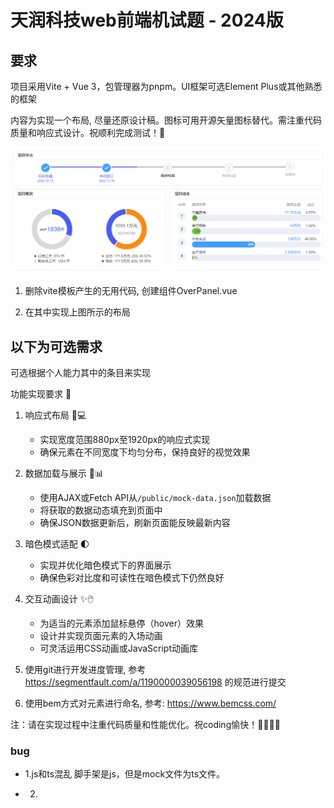 # 天润科技web前端机试题 - 2024版

## 要求

项目采用Vite + Vue 3，包管理器为pnpm。UI框架可选Element Plus或其他熟悉的框架

内容为实现一个布局, 尽量还原设计稿。图标可用开源矢量图标替代。需注重代码质量和响应式设计。祝顺利完成测试！🚀

![img.png](readme-assets/img.png)

1. 删除vite模板产生的无用代码, 创建组件OverPanel.vue

2. 在其中实现上图所示的布局

##  以下为可选需求

可选根据个人能力其中的条目来实现

功能实现要求 🚀

1. 响应式布局 📱💻
    - 实现宽度范围880px至1920px的响应式实现
    - 确保元素在不同宽度下均匀分布，保持良好的视觉效果

2. 数据加载与展示 🔄📊
    - 使用AJAX或Fetch API从`/public/mock-data.json`加载数据
    - 将获取的数据动态填充到页面中
    - 确保JSON数据更新后，刷新页面能反映最新内容

3. 暗色模式适配 🌓
    - 实现并优化暗色模式下的界面展示
    - 确保色彩对比度和可读性在暗色模式下仍然良好

4. 交互动画设计 ✨🖱️
    - 为适当的元素添加鼠标悬停（hover）效果
    - 设计并实现页面元素的入场动画
    - 可灵活运用CSS动画或JavaScript动画库
   
5. 使用git进行开发进度管理, 参考 https://segmentfault.com/a/1190000039056198 的规范进行提交

6. 使用bem方式对元素进行命名, 参考: https://www.bemcss.com/

注：请在实现过程中注重代码质量和性能优化。祝coding愉快！👨‍💻👩‍💻




### bug
- 1.js和ts混乱
脚手架是js，但是mock文件为ts文件。

- 2.